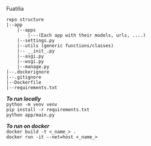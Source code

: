 Fuatilia

```
repo structure
|--app
    |--apps
        |---(Each app with their models, urls, ....)
    |--settings.py
    |--utils (generic functions/classes)
    |-- __init_.py
    |--asgi.py
    |--wsgi.py
    |--manage.py
|--.dockerignore
|--.gitignore
|--Dockerfile
|--requirements.txt
```

***To run locally*** <br>
`python -m venv venv` <br>
`pip install -r requirements.txt` <br>
`python app/main.py` <br>

***To run on docker*** <br>
`docker build -t <_name_> .` <br>
`docker run -it --net=host <_name_>` <br>
